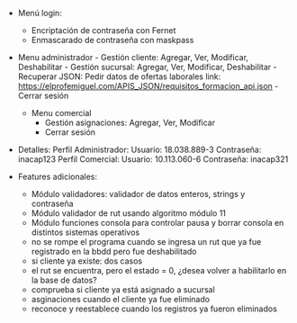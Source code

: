 - Menú login:
	- Encriptación de contraseña con Fernet
	- Enmascarado de contraseña con maskpass
	
- Menu administrador
		- Gestión cliente: Agregar, Ver, Modificar, Deshabilitar
		- Gestión sucursal: Agregar, Ver, Modificar, Deshabilitar
		- Recuperar JSON: Pedir datos de ofertas laborales
			link: https://elprofemiguel.com/APIS_JSON/requisitos_formacion_api.json
		- Cerrar sesión
	- Menu comercial
		- Gestión asignaciones: Agregar, Ver, Modificar
		- Cerrar sesión

- Detalles:
	Perfil Administrador:
		Usuario: 18.038.889-3
		Contraseña: inacap123
	Perfil Comercial:
		Usuario: 10.113.060-6
		Contraseña: inacap321

- Features adicionales:
	- Módulo validadores: validador de datos enteros, strings y contraseña
	- Módulo validador de rut usando algoritmo módulo 11
	- Módulo funciones consola para controlar pausa y borrar consola en distintos sistemas operativos
    - no se rompe el programa cuando se ingresa un rut que ya fue registrado en la bbdd pero fue deshabilitado
	- si cliente ya existe: dos casos
    - el rut se encuentra, pero el estado = 0, ¿desea volver a habilitarlo en la base de datos?
    - comprueba si cliente ya está asignado a sucursal
	- asginaciones cuando el cliente ya fue eliminado
	- reconoce y reestablece cuando los registros ya fueron eliminados
